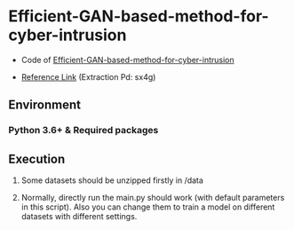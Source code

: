 # Efficient-GAN-based-method-for-cyber-intrusion

* Code of [Efficient-GAN-based-method-for-cyber-intrusion](https://arxiv.org/abs/1904.02426v2)

* [Reference Link](https://pan.baidu.com/s/11IByW5bUL1t5lpVwsdR76Q) (Extraction Pd: sx4g)

## Environment

### Python 3.6+ & Required packages

## Execution

1. Some datasets should be unzipped firstly in /data

2. Normally, directly run the main.py should work (with default parameters in this script). Also you can change them to train a model on different datasets with different settings.
